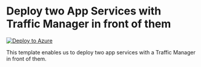 # Deploy two App Services with Traffic Manager in front of them


[![Deploy to Azure](https://aka.ms/deploytoazurebutton)](https://portal.azure.com/#create/Microsoft.Template/uri/https%3A%2F%2Fraw.githubusercontent.com%2Fmehul-birari%2Fsample-arm-templates%2Fmaster%2Ftwo-app-services-with-traffic-manager%2Fazuredeploy.json)  

This template enables us to deploy two app services with a Traffic Manager in front of them. 

